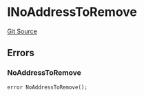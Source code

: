 # INoAddressToRemove
[Git Source](https://github.com/thrackle-io/aquifi-rules-v1/blob/47aa0c8585077f5b931483a9b3097e3fe330a3c3/src/common/IErrors.sol)


## Errors
### NoAddressToRemove

```solidity
error NoAddressToRemove();
```

